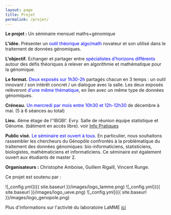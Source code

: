 ```yaml
---
layout: page
title: Projet
permalink: /projet/
---
```


**Le projet :** Un séminaire mensuel maths+génomique

**L'idée.** Présenter un <span style="color:blue">outil théorique algo/math</span> novateur et son utilisé dans le traitement de données génomiques.

**L'objectif.** Echanger et partager entre <span style="color:blue">spécialistes d’horizons différents</span> autour des défis théoriques à relever en algorithmie et mathématique pour la génomique.

**Le format.** <span style="color:blue">Deux exposés sur 1h30-2h</span> partagés chacun en 3 temps : un outil innovant / son intérêt concret / un dialogue avec la salle. Les deux exposés relèveront <span style="color:blue">d'une même thématique</span>, en lien avec un même type de données génomiques.

**Créneau.** <span style="color:blue">Un mercredi par mois entre 10h30 et 12h-12h30</span> de décembre à mai. (5 à 6 séances au total)

**Lieu.**  4ème étage de l’'IBGBI'. Evry. Salle de réunion équipe statistique et Génome. (bâtiment en accès libre). voir [Info Pratiques](infos.md)

**Public visé.** <span style="color:blue">Le séminaire est ouvert à tous</span>. En particulier, nous souhaitons rassembler les chercheurs du Génopôle confrontés à la problématique du traitement des données génomiques: bio-informaticiens, statisticiens, biologistes, mathématiciens et informaticiens. Ce séminaire est également ouvert aux étudiants de master 2.

**Organisateurs :** Christophe Amboise, Guillem Rigaill, Vincent Runge.

Ce projet est soutenu par :

![_config.yml]({{ site.baseurl }}/images/logo_lamme.png)
![_config.yml]({{ site.baseurl }}/images/logo_ueve.png)
![_config.yml]({{ site.baseurl }}/images/logo_genopole.png)

Plus d'informations sur l'activité du laboratoire LaMME [ici](http://www.math-evry.cnrs.fr/doku.php)

